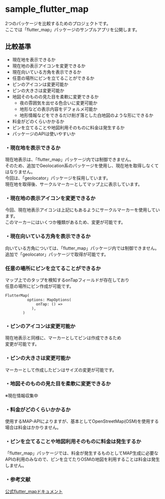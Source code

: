 # sample_flutter_map

2つのパッケージを比較するためのプロジェクトです。\
ここでは「flutter_map」パッケージのサンプルアプリを公開します。

## 比較基準
- 現在地を表示できるか
- 現在地の表示アイコンを変更できるか
- 現在向いている方角を表示できるか
- 任意の場所にピンを立てることができるか
- ピンのアイコンは変更可能か
- ピンの大きさは変更可能か
- 地図そのものの見た目を柔軟に変更できるか
    - 夜の雰囲気を出せる色合いに変更可能か
    - 地形などの表示内容をデフォルメ可能か
    - 地形情報などをできるだけ削ぎ落とした白地図のような形にできるか
- 料金がどのくらいかかるか
- ピンを立てることや地図利用そのものに料金は発生するか
- パッケージのAPIは使いやすいか
### ・現在地を表示できるか
現在地表示は、「flutter_map」パッケージ内では制御できません。\
そのため、追加でGeolocation系のパッケージを使用し、現在地を取得しなくてはなりません。\
今回は、「geolocator」パッケージを採用しています。\
現在地を取得後、サークルマーカーとしてマップ上に表示しています。

### ・現在地の表示アイコンを変更できるか
今回、現在地表示アイコンは上記にもあるようにサークルマーカーを使用しています。\
このマーカーにはいくつか種類があるため、変更が可能です。

### ・現在向いている方角を表示できるか
向いている方角については、「flutter_map」パッケージ内では制御できません。\
追加で「geolocator」パッケージで取得が可能です。
### 任意の場所にピンを立てることができるか
マップ上でのタップを検知するonTapフィールドが存在しており\
任意の場所にピン作成が可能です。
```
FlutterMap(
          options: MapOptions(
              onTap: () =>
            ),
        )
```

### ・ピンのアイコンは変更可能か
現在地表示と同様に、マーカーとしてピンは作成できるため\
変更が可能です。

### ・ピンの大きさは変更可能か
マーカーとして作成したピンはサイズの変更が可能です。
### ・地図そのものの見た目を柔軟に変更できるか
※現在情報収集中

### ・料金がどのくらいかかるか
使用するMAP-APIによりますが、基本としてOpenStreetMap(OSM)を使用する場合は料金はかかりません。
### ・ピンを立てることや地図利用そのものに料金は発生するか
「flutter_map」パッケージでは、料金が発生するものとしてMAP生成に必要なAPIの利用のみなので、ピンを立てたりOSMの地図を利用することは料金は発生しません。
### ・参考文献
[公式flutter_mapドキュメント](https://docs.fleaflet.dev/)